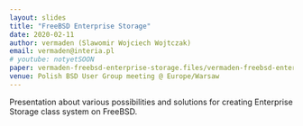 ```yaml
---
layout: slides
title: "FreeBSD Enterprise Storage"
date: 2020-02-11
author: vermaden (Slawomir Wojciech Wojtczak)
email: vermaden@interia.pl
# youtube: notyetSOON
paper: vermaden-freebsd-enterprise-storage.files/vermaden-freebsd-enterprise-storage.pdf
venue: Polish BSD User Group meeting @ Europe/Warsaw
---
```

Presentation about various possibilities and solutions for creating Enterprise Storage class system on FreeBSD.

